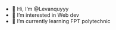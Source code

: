 - 👋 Hi, I’m @Levanquyyy
- 👀 I’m interested in Web dev
- 🌱 I’m currently learning FPT polytechnic


<!---
Levanquyyy/Levanquyyy is a ✨ special ✨ repository because its `README.md` (this file) appears on your GitHub profile.
You can click the Preview link to take a look at your changes.
--->
